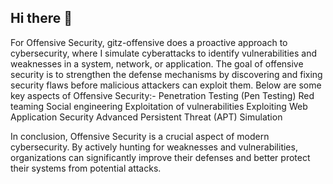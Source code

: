 ## Hi there 👋

For Offensive Security, gitz-offensive does a proactive approach to cybersecurity, where I simulate cyberattacks to identify vulnerabilities and weaknesses in a system, network, or application. The goal of offensive security is to strengthen the defense mechanisms by discovering and fixing security flaws before malicious attackers can exploit them. Below are some key aspects of Offensive Security:-
Penetration Testing (Pen Testing)
Red teaming
Social engineering
Exploitation of vulnerabilities
Exploiting Web Application Security
Advanced Persistent Threat (APT) Simulation


In conclusion, Offensive Security is a crucial aspect of modern cybersecurity. By actively hunting for weaknesses and vulnerabilities, organizations can significantly improve their defenses and better protect their systems from potential attacks.

